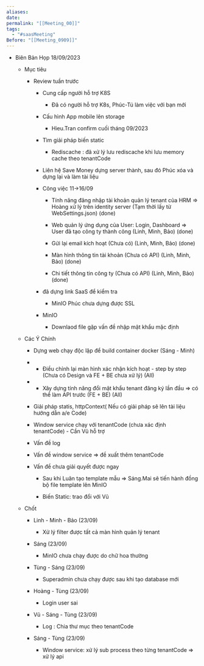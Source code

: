 ```yaml
---
aliases: 
date: 
permalink: "[[Meeting_00]]"
tags:
  - "#saasMeeting"
Before: "[[Meeting_0909]]"
---
```

- Biên Bản Họp 18/09/2023
    
    - Mục tiêu
        
        - Review tuần trước
            
            - Cung cấp người hỗ trợ K8S
                
                - Đã có người hỗ trợ K8s, Phúc-Tú làm việc với bạn mới
                    
            - Cấu hình App mobile lên storage
                
                - Hieu.Tran confirm cuối tháng 09/2023
                    
            - Tìm giải pháp biến static
                
                - Rediscache : đã xử lý lưu rediscache khi lưu memory cache theo tenantCode
                    
            - Liên hệ Save Money dựng server thành, sau đó Phúc xóa và dựng lại và làm tài liệu
                
            - Công việc 11->16/09
                
                - Tính năng đăng nhập tài khoản quản lý tenant của HRM => Hoàng xử lý trên identity server (Tạm thời lấy từ WebSettings.json) (done)
                    
                - Web quản lý ứng dụng của User: Login, Dashboard => User đã tạo công ty thành công (Linh, Minh, Bảo) (done)
                    
                - Gửi lại email kích hoạt (Chưa có) (Linh, Minh, Bảo) (done)
                    
                - Màn hình thông tin tài khoản (Chưa có API) (Linh, Minh, Bảo) (done)
                    
                - Chi tiết thông tin công ty (Chưa có API) (Linh, Minh, Bảo) (done)
                    
            - đã dựng link SaaS để kiểm tra
                
                - MinIO Phúc chưa dựng được SSL
                    
            - MinIO
                
                - Downlaod file gặp vấn đề nhập mật khẩu mặc định
                    
    - Các Ý Chính
        
        - Dựng web chạy độc lập để build container docker (Sáng - Minh)
            
        - + Điều chỉnh lại màn hình xác nhận kích hoạt - step by step (Chưa có Design và FE + BE chưa xử lý) (All)
            
        - + Xây dựng tính năng đổi mật khẩu tenant đăng ký lần đầu => có thể làm API trước (FE + BE) (All)
            
        - Giải pháp statis, httpContext( Nếu có giải pháp sẽ lên tài liệu hướng dẫn a/e Code)
            
        - Window service chạy với tenantCode (chưa xác định tenantCode) - Cần Vũ hỗ trợ
            
        - Vấn đề log
            
        - Vấn đề window service => đề xuất thêm tenantCode
            
        - Vấn đề chưa giải quyết được ngay
            
            - Sau khi Luân tạo template mẫu => Sáng.Mai sẽ tiến hành đồng bộ file template lên MinIO
                
            - Biến Static: trao đổi với Vũ
                
    - Chốt
        
        - Linh - Minh - Bảo (23/09)
            
            - Xử lý filter được tất cả màn hình quản lý tenant
                
        - Sáng (23/09)
            
            - MinIO chưa chạy được do chữ hoa thường
                
        - Tùng - Sáng (23/09)
            
            - Superadmin chưa chạy được sau khi tạo database mới
                
        - Hoàng - Tùng (23/09)
            
            - Login user sai
                
        - Vũ - Sáng - Tùng (23/09)
            
            - Log : Chia thư mục theo tenantCode
                
        - Sáng - Tùng (23/09)
            
            - Window service: xử lý sub process theo từng tenantCode => xử lý api
